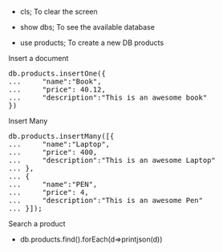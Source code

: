 
- cls;
    To clear the screen

- show dbs; 
    To see the available database

- use products;
    To create a new DB products

Insert a document
<pre>db.products.insertOne({
...     "name":"Book",
...     "price": 40.12,
...     "description":"This is an awesome book"
})</pre>

Insert Many

<pre>db.products.insertMany([{
...     "name":"Laptop",
...     "price": 400,
...     "description":"This is an awesome Laptop"
... },
... {
...     "name":"PEN",
...     "price": 4,
...     "description":"This is an awesome Pen"
... }]);</pre>

Search a product

- db.products.find().forEach(d=>printjson(d))